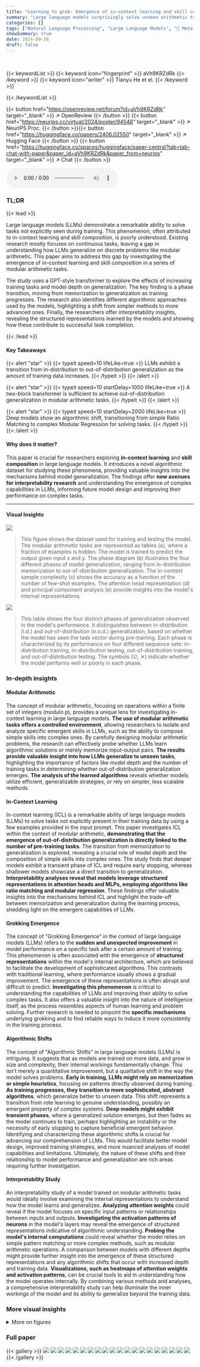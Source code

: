 ```yaml
---
title: "Learning to grok: Emergence of in-context learning and skill composition in modular arithmetic tasks"
summary: "Large language models surprisingly solve unseen arithmetic tasks; this work reveals how they learn to compose simple skills into complex ones through in-context learning, showing a transition from mem..."
categories: []
tags: ["Natural Language Processing", "Large Language Models", "🏢 Meta AI",]
showSummary: true
date: 2024-09-26
draft: false
---
```


<br>

{{< keywordList >}}
{{< keyword icon="fingerprint" >}} aVh9KRZdRk {{< /keyword >}}
{{< keyword icon="writer" >}} Tianyu He et el. {{< /keyword >}}
 
{{< /keywordList >}}

{{< button href="https://openreview.net/forum?id=aVh9KRZdRk" target="_blank" >}}
↗ OpenReview
{{< /button >}}
{{< button href="https://neurips.cc/virtual/2024/poster/94548" target="_blank" >}}
↗ NeurIPS Proc.
{{< /button >}}{{< button href="https://huggingface.co/papers/2406.02550" target="_blank" >}}
↗ Hugging Face
{{< /button >}}
{{< button href="https://huggingface.co/spaces/huggingface/paper-central?tab=tab-chat-with-paper&paper_id=aVh9KRZdRk&paper_from=neurips" target="_blank" >}}
↗ Chat
{{< /button >}}



<audio controls>
    <source src="https://ai-paper-reviewer.com/aVh9KRZdRk/podcast.wav" type="audio/wav">
    Your browser does not support the audio element.
</audio>


### TL;DR


{{< lead >}}

Large language models (LLMs) demonstrate a remarkable ability to solve tasks not explicitly seen during training. This phenomenon, often attributed to in-context learning and skill composition, is poorly understood.  Existing research mostly focuses on continuous tasks, leaving a gap in understanding how LLMs generalize on discrete problems like modular arithmetic.  This paper aims to address this gap by investigating the emergence of in-context learning and skill composition in a series of modular arithmetic tasks.

The study uses a GPT-style transformer to explore the effects of increasing training tasks and model depth on generalization.  The key finding is a phase transition, moving from memorization to generalization as training progresses.  The research also identifies different algorithmic approaches used by the models, highlighting a shift from simpler methods to more advanced ones. Finally, the researchers offer interpretability insights, revealing the structured representations learned by the models and showing how these contribute to successful task completion.

{{< /lead >}}


#### Key Takeaways

{{< alert "star" >}}
{{< typeit speed=10 lifeLike=true >}} LLMs exhibit a transition from in-distribution to out-of-distribution generalization as the amount of training data increases. {{< /typeit >}}
{{< /alert >}}

{{< alert "star" >}}
{{< typeit speed=10 startDelay=1000 lifeLike=true >}} A two-block transformer is sufficient to achieve out-of-distribution generalization in modular arithmetic tasks. {{< /typeit >}}
{{< /alert >}}

{{< alert "star" >}}
{{< typeit speed=10 startDelay=2000 lifeLike=true >}} Deep models show an algorithmic shift, transitioning from simple Ratio Matching to complex Modular Regression for solving tasks. {{< /typeit >}}
{{< /alert >}}

#### Why does it matter?
This paper is crucial for researchers exploring **in-context learning** and **skill composition** in large language models.  It introduces a novel algorithmic dataset for studying these phenomena, providing valuable insights into the mechanisms behind model generalization. The findings offer **new avenues for interpretability research** and understanding the emergence of complex capabilities in LLMs, informing future model design and improving their performance on complex tasks.

------
#### Visual Insights



![](https://ai-paper-reviewer.com/aVh9KRZdRk/figures_1_1.jpg)

> This figure shows the dataset used for training and testing the model. The modular arithmetic tasks are represented as tables (a), where a fraction of examples is hidden. The model is trained to predict the output given input x and y. The phase diagram (b) illustrates the four different phases of model generalization, ranging from in-distribution memorization to out-of-distribution generalization. The in-context sample complexity (c) shows the accuracy as a function of the number of few-shot examples. The attention head representation (d) and principal component analysis (e) provide insights into the model's internal representations.





![](https://ai-paper-reviewer.com/aVh9KRZdRk/tables_3_1.jpg)

> This table shows the four distinct phases of generalization observed in the model's performance.  It distinguishes between in-distribution (i.d.) and out-of-distribution (o.o.d.) generalization, based on whether the model has seen the task vector during pre-training.  Each phase is characterized by its performance on four different sequence sets: in-distribution training, in-distribution testing, out-of-distribution training, and out-of-distribution testing. The symbols (☑, ✕) indicate whether the model performs well or poorly in each phase.





### In-depth insights


#### Modular Arithmetic
The concept of modular arithmetic, focusing on operations within a finite set of integers (modulo p), provides a unique lens for investigating in-context learning in large language models.  **The use of modular arithmetic tasks offers a controlled environment**, allowing researchers to isolate and analyze specific emergent skills in LLMs, such as the ability to compose simple skills into complex ones. By carefully designing modular arithmetic problems, the research can effectively probe whether LLMs learn algorithmic solutions or merely memorize input-output pairs.  **The results provide valuable insight into how LLMs generalize to unseen tasks**, highlighting the importance of factors like model depth and the number of training tasks in determining whether out-of-distribution generalization emerges. **The analysis of the learned algorithms** reveals whether models utilize efficient, generalizable strategies, or rely on simpler, less scalable methods.

#### In-Context Learning
In-context learning (ICL) is a remarkable ability of large language models (LLMs) to solve tasks not explicitly present in their training data by using a few examples provided in the input prompt.  This paper investigates ICL within the context of modular arithmetic, **demonstrating that the emergence of out-of-distribution generalization is directly linked to the number of pre-training tasks**. The transition from memorization to generalization is explored, revealing a crucial role of model depth and the composition of simple skills into complex ones.  The study finds that deeper models exhibit a transient phase of ICL and require early stopping, whereas shallower models showcase a direct transition to generalization.  **Interpretability analyses reveal that models leverage structured representations in attention heads and MLPs, employing algorithms like ratio matching and modular regression**. These findings offer valuable insights into the mechanisms behind ICL and highlight the trade-off between memorization and generalization during the learning process, shedding light on the emergent capabilities of LLMs.

#### Grokking Emergence
The concept of "Grokking Emergence" in the context of large language models (LLMs) refers to the **sudden and unexpected improvement** in model performance on a specific task after a certain amount of training. This phenomenon is often associated with the emergence of **structured representations** within the model's internal architecture, which are believed to facilitate the development of sophisticated algorithms. This contrasts with traditional learning, where performance usually shows a gradual improvement.  The emergence of these representations is often abrupt and difficult to predict.  **Investigating this phenomenon** is critical to understanding the capabilities of LLMs and improving their ability to solve complex tasks.  It also offers a valuable insight into the nature of intelligence itself, as the process resembles aspects of human learning and problem solving.  Further research is needed to pinpoint the **specific mechanisms** underlying grokking and to find reliable ways to induce it more consistently in the training process.

#### Algorithmic Shifts
The concept of "Algorithmic Shifts" in large language models (LLMs) is intriguing.  It suggests that as models are trained on more data, and grow in size and complexity, their internal workings fundamentally change.  This isn't merely a quantitative improvement, but a qualitative shift in the way the model solves problems. **Early in training, LLMs might rely on memorization or simple heuristics**, focusing on patterns directly observed during training.  **As training progresses, they transition to more sophisticated, abstract algorithms**, which generalize better to unseen data. This shift represents a transition from rote learning to genuine understanding, possibly an emergent property of complex systems.  **Deep models might exhibit transient phases**, where a generalized solution emerges, but then fades as the model continues to train, perhaps highlighting an instability or the necessity of early stopping to capture beneficial emergent behavior. Identifying and characterizing these algorithmic shifts is crucial for advancing our comprehension of LLMs. This would facilitate better model design, improved training strategies, and more nuanced analyses of model capabilities and limitations.  Ultimately, the nature of these shifts and their relationship to model performance and generalization are rich areas requiring further investigation.

#### Interpretability Study
An interpretability study of a model trained on modular arithmetic tasks would ideally involve examining the internal representations to understand how the model learns and generalizes.  **Analyzing attention weights** could reveal if the model focuses on specific input patterns or relationships between inputs and outputs.  **Investigating the activation patterns of neurons** in the model's layers may reveal the emergence of structured representations indicative of algorithmic understanding. **Probing the model's internal computations** could reveal whether the model relies on simple pattern matching or more complex methods, such as modular arithmetic operations.  A comparison between models with different depths might provide further insight into the emergence of these structured representations and any algorithmic shifts that occur with increased depth and training data. **Visualizations, such as heatmaps of attention weights and activation patterns**, can be crucial tools to aid in understanding how the model operates internally. By combining various methods and analyses, a comprehensive interpretability study can help illuminate the inner workings of the model and its ability to generalize beyond the training data.


### More visual insights

<details>
<summary>More on figures
</summary>


![](https://ai-paper-reviewer.com/aVh9KRZdRk/figures_3_1.jpg)

> This figure illustrates the methodology for selecting pre-training tasks and designing sequences.  Panel (a) shows a schematic of the rectangular rule used for task selection.  New tasks are chosen by incrementally adjusting one parameter (a or b) while keeping the other constant.  This ensures a systematic exploration of the task space and facilitates the model's learning process. Panel (b) demonstrates the structure of the pre-training sequences.  Each batch contains an equal number of sequences for each task, and the sequences are structured to ensure that the model learns task vectors in a coherent, step-wise fashion.  The consistent sequence structure throughout all batches contributes to effective learning, reducing confusion and noise.


![](https://ai-paper-reviewer.com/aVh9KRZdRk/figures_4_1.jpg)

> This figure shows a phase diagram for a 6-layer transformer model trained on modular arithmetic tasks.  It illustrates the transition between different generalization phases as the number of pre-training tasks and the number of in-context examples vary. The four phases are: in-distribution memorization, in-distribution generalization, out-of-distribution memorization, and out-of-distribution generalization. Notably, the figure shows that out-of-distribution generalization is a transient phenomenon for deeper models, requiring early stopping to achieve optimal performance. The plots also demonstrate the relationship between loss and accuracy, as a function of the number of training steps and the number of in-context shots.


![](https://ai-paper-reviewer.com/aVh9KRZdRk/figures_5_1.jpg)

> This figure shows the phase diagram for a six-layer transformer model trained on modular arithmetic tasks.  It illustrates four distinct phases of generalization behavior as a function of the number of training tasks (ni.d.) and the fraction of training data used (a) at inference time. These phases are: in-distribution memorization, in-distribution generalization, out-of-distribution memorization, and out-of-distribution generalization. The figure also presents training and testing accuracy curves, showing how the out-of-distribution generalization ability of the model improves initially and then degrades with more training steps for a specific number of training tasks (ni.d. = 28). Finally, it shows loss and accuracy curves as a function of the context length (number of shots) used at inference time, further illustrating the trade-off between memorization and generalization in the model's behavior. 


![](https://ai-paper-reviewer.com/aVh9KRZdRk/figures_6_1.jpg)

> This figure compares the performance of depth 4 and 2 models on a modular arithmetic task with varying numbers of in-context examples (k-shot).  Row 1 shows the models' predictions, Row 2 shows the predictions based on the Modular Regression algorithm, and Row 3 highlights the differences. Red points indicate where the model outperforms Ratio Matching, while blue points show where Ratio Matching outperforms the model. The depth 4 model shows better ability to combine in-context examples.


![](https://ai-paper-reviewer.com/aVh9KRZdRk/figures_7_1.jpg)

> This figure demonstrates that models capable of out-of-distribution generalization exhibit more structured attention maps and principal component analysis (PCA) patterns compared to models lacking this ability.  The structure is visualized through a 'circle of circles' pattern, where the outer circle's position is determined by one of the input values. This pattern persists across various task vectors and shot choices.  The less structured patterns in models without out-of-distribution generalization are also shown for comparison.


![](https://ai-paper-reviewer.com/aVh9KRZdRk/figures_8_1.jpg)

> This figure compares the performance of two models (depth 4 and depth 2) on a modular arithmetic task with varying numbers of in-context examples (k-shot).  It shows that the deeper model (d=4) is able to leverage in-context examples to perform Modular Regression effectively, while the shallower model (d=2) primarily uses Ratio Matching, which is less effective.  The figure highlights the difference in algorithmic capabilities between the models due to their differences in capacity. Red and blue points indicate cases where the models deviate from the expected behavior of the respective algorithms.


![](https://ai-paper-reviewer.com/aVh9KRZdRk/figures_9_1.jpg)

> This figure shows the cosine similarity between layer outputs at different token positions for both d=4 and d=2 models.  The d=4 model exhibits kaleidoscopic patterns in the third layer, indicating the generation of all possible y/x ratios for computation, and an algorithmic shift to Modular Regression in the final layer.  The d=2 model shows a similar kaleidoscopic pattern in the first layer but only uses Ratio Matching in the second layer.


![](https://ai-paper-reviewer.com/aVh9KRZdRk/figures_13_1.jpg)

> This figure shows a phase diagram for a 6-layer transformer model trained on modular arithmetic tasks.  The diagram illustrates four distinct phases of model behavior based on the number of pre-training tasks and the fraction of examples used at inference time. These phases are characterized by different levels of in-distribution and out-of-distribution generalization.  The figure also includes plots demonstrating the training accuracy, out-of-distribution test accuracy, loss, and accuracy as functions of the number of training steps and the number of in-context examples, revealing a trade-off between memorization and generalization in certain scenarios.  The diagram shows how the out-of-distribution generalization ability emerges and then disappears as training progresses for a specific number of tasks.


![](https://ai-paper-reviewer.com/aVh9KRZdRk/figures_14_1.jpg)

> This figure shows the phase diagram for a 6-layer transformer model trained on modular arithmetic tasks.  The diagram illustrates the model's performance across four phases: in-distribution memorization, in-distribution generalization, out-of-distribution memorization, and out-of-distribution generalization. It highlights a trade-off between in-distribution and out-of-distribution generalization as the number of training tasks increases, and a transient nature of out-of-distribution generalization ability in deeper models.


![](https://ai-paper-reviewer.com/aVh9KRZdRk/figures_15_1.jpg)

> This figure presents several key aspects of the modular arithmetic task dataset and the model's behavior.  Panel (a) shows the data format, where examples of modular arithmetic functions are presented with some masked values. Panel (b) illustrates a phase diagram for a six-layer transformer model, identifying four phases of generalization and memorization on in-distribution (i.d) and out-of-distribution (o.o.d) tasks. Panel (c) explores in-context sample complexity, showing how accuracy changes with the number of shots. Panels (d) and (e) offer insights into the model's internal representations, visualizing activation patterns in attention heads and the separation of even/odd numbers in the principal component analysis.


![](https://ai-paper-reviewer.com/aVh9KRZdRk/figures_15_2.jpg)

> This figure shows the visualization of attention maps and principal component analysis (PCA) of attention head features for models that generalize out-of-distribution (o.o.d) and those that don't.  The o.o.d. generalizing models exhibit highly structured attention maps and PCA patterns forming 'circles of circles', indicating the emergence of structured representations that are crucial for generalization. In contrast, models lacking o.o.d. generalization show less structured patterns, highlighting the relationship between structured representations and the ability to generalize to unseen tasks.


![](https://ai-paper-reviewer.com/aVh9KRZdRk/figures_16_1.jpg)

> This figure shows the attention maps and principal component analysis (PCA) of attention head outputs for models that generalize out-of-distribution (OOD) and those that do not.  The OOD models exhibit highly structured attention patterns and PCA plots, forming 'circles of circles.' The structure is consistent across different task vectors and shot choices. In contrast, models without OOD generalization show less structured attention maps and PCA plots, demonstrating a correlation between structured representations and OOD generalization ability.


![](https://ai-paper-reviewer.com/aVh9KRZdRk/figures_16_2.jpg)

> This figure shows the analysis of attention heads in models that generalize out-of-distribution (o.o.d.) and those that do not.  The left panels show attention maps which are more structured in the o.o.d. generalizing models. The right panels show less structure.  The bottom panels show principal component analysis (PCA) of the attention features.  The o.o.d. generalizing models show circular patterns, while the non-generalizing models show less structure.  This demonstrates that the structured attention patterns are correlated with the ability to generalize o.o.d.


![](https://ai-paper-reviewer.com/aVh9KRZdRk/figures_17_1.jpg)

> This figure displays the attention patterns of all attention heads in a depth-2 model.  Each subplot shows an attention head's attention weights, visualized as a heatmap. These heatmaps illustrate the connections and dependencies between different tokens in the input sequence, providing insights into how the model processes information within each head. The patterns observed could reveal specific strategies or mechanisms utilized by the model for processing sequential data and achieving its tasks.


![](https://ai-paper-reviewer.com/aVh9KRZdRk/figures_17_2.jpg)

> This figure shows the attention maps and principal component analysis (PCA) of the features from attention heads in models with and without out-of-distribution generalization ability.  The models that generalize well exhibit highly structured attention maps and PCA patterns forming circles, indicating structured representations. In contrast, models without o.o.d. generalization show less structure. The PCA analysis highlights how the representation changes with the input and the task, and how this structure degrades when the model does not generalize well.


![](https://ai-paper-reviewer.com/aVh9KRZdRk/figures_18_1.jpg)

> This figure shows the attention maps and PCA analysis of the attention heads in models that generalize out-of-distribution (o.o.d.) versus those that do not.  The left side shows models exhibiting structured attention maps and PCA patterns forming 'circles of circles.' The structure is consistent across different task vectors and shot choices, indicating a robust, generalized representation. The right side shows models without o.o.d. generalization, exhibiting less structured attention maps and PCA patterns.  The lack of structure suggests a memorization-based approach rather than a generalized algorithm.


![](https://ai-paper-reviewer.com/aVh9KRZdRk/figures_18_2.jpg)

> This figure shows the attention maps and PCA analysis of the attention heads and MLPs for models with and without out-of-distribution generalization ability.  The left panels (a,b) show models with strong o.o.d. generalization, exhibiting highly structured attention maps and PCA patterns forming concentric circles.  These patterns are consistent across different task vectors and shots. The right panels (c,d) display models lacking o.o.d. generalization, showing less structured attention maps and PCA patterns, indicating a relationship between structured representations and the ability to generalize to unseen tasks. This demonstrates that the model's ability to generalize is connected to the structure of its representations.


![](https://ai-paper-reviewer.com/aVh9KRZdRk/figures_18_3.jpg)

> This figure compares the performance of 4-layer and 2-layer transformer models on a modular arithmetic task.  It shows that the 4-layer model is better able to generalize to unseen inputs by combining information from multiple in-context examples (using Modular Regression), while the 2-layer model struggles with this task, relying more heavily on simpler pattern matching (Ratio Matching). The figure uses a grid of inputs to systematically evaluate model performance and highlights the differences in algorithmic strategies employed by the models of different depths.


![](https://ai-paper-reviewer.com/aVh9KRZdRk/figures_19_1.jpg)

> This figure displays cosine similarity matrices for the outputs of different layers in depth-2 and depth-4 models.  The matrices show the cosine similarity between the output vectors for different input pairs (x, y) and (x', y'). The depth-4 model shows a clear transition from Ratio Matching (earlier layers) to Modular Regression (later layers), indicated by the characteristic patterns in the cosine similarity matrices. The depth-2 model shows less structured patterns, suggesting it relies more heavily on Ratio Matching.


![](https://ai-paper-reviewer.com/aVh9KRZdRk/figures_19_2.jpg)

> This figure displays cosine similarity matrices for layer outputs at token positions z and y in both d=2 and d=4 models, illustrating the internal representations and algorithmic shifts.  The d=4 model shows a transition from Ratio Matching to Modular Regression as more in-context examples are provided, reflected in distinctive patterns across layers. The d=2 model exhibits a simpler pattern, mainly showing Ratio Matching.


![](https://ai-paper-reviewer.com/aVh9KRZdRk/figures_19_3.jpg)

> This figure displays cosine similarity matrices for layer outputs at token positions y and z for both d=4 and d=2 models.  The d=4 model shows a distinctive kaleidoscopic pattern in layer 3, indicative of generating all possible y/x ratios for calculations, while transitioning to Modular Regression in the final layer. The d=2 model exhibits a simpler pattern, utilizing Ratio Matching primarily, with layer 2 identifying relevant y/x ratios from given examples.


![](https://ai-paper-reviewer.com/aVh9KRZdRk/figures_20_1.jpg)

> This figure shows cosine similarity matrices for layer outputs at token positions z and y for both d=4 and d=2 models.  The d=4 model exhibits kaleidoscopic patterns in layer 3, suggesting the generation of all possible y/x ratios. In contrast, the d=2 model shows simpler patterns, reflecting the differences in algorithmic complexity between the two models and their transition from Ratio Matching to Modular Regression.


![](https://ai-paper-reviewer.com/aVh9KRZdRk/figures_20_2.jpg)

> This figure shows a phase diagram for a depth-6 transformer model trained on modular arithmetic tasks. The diagram illustrates the transition from in-distribution to out-of-distribution generalization as the number of pre-training tasks increases.  It also shows the effect of training steps and the number of in-context examples on the model's accuracy. The model exhibits a transient phase where out-of-distribution generalization is observed but eventually degrades with prolonged training, particularly noticeable when the number of pre-training tasks is 28. This suggests a trade-off between memorization and generalization in the model's learning dynamics.


![](https://ai-paper-reviewer.com/aVh9KRZdRk/figures_21_1.jpg)

> This figure shows the phase diagram for a 6-layer transformer model trained on modular arithmetic tasks.  The diagram illustrates four distinct phases of generalization: in-distribution memorization, in-distribution generalization, out-of-distribution memorization, and out-of-distribution generalization. The transition between these phases depends on the number of pre-training tasks and the number of in-context examples.  The plots also show the training accuracy and out-of-distribution test accuracy as a function of the training steps and the number of shots, highlighting the transient nature of out-of-distribution generalization for certain model configurations.


![](https://ai-paper-reviewer.com/aVh9KRZdRk/figures_21_2.jpg)

> This figure shows the phase diagram for a six-layer model trained on modular arithmetic tasks. The diagram illustrates four distinct phases depending on the number of training tasks and the fraction of training data used. The phases are: in-distribution memorization, in-distribution generalization, out-of-distribution memorization, and out-of-distribution generalization. The figure also shows the training accuracy and out-of-distribution test accuracy as functions of the number of training steps and the number of in-context examples. Finally, it demonstrates how the out-of-distribution generalization ability of the model first improves and then degrades as training progresses.


![](https://ai-paper-reviewer.com/aVh9KRZdRk/figures_22_1.jpg)

> This figure shows the phase diagram for a 6-layer transformer model trained on modular arithmetic tasks.  The diagrams illustrate the model's performance across four distinct phases as the number of pre-training tasks and the fraction of training data used for few-shot learning vary.  The phases represent different levels of generalization capability, ranging from memorization of training data to out-of-distribution generalization.  Importantly, the figure also highlights a trade-off between in-distribution and out-of-distribution generalization, particularly for a model with 28 pre-training tasks.  Additional plots show the training loss and accuracy as a function of training steps and the number of few-shot examples, emphasizing the transient nature of out-of-distribution generalization in deeper models and the impact of context length.


![](https://ai-paper-reviewer.com/aVh9KRZdRk/figures_23_1.jpg)

> This figure shows the effect of varying task difficulties (controlled by the value of *p*) on the model's ability to generalize out-of-distribution. The x-axis represents the number of pre-training tasks (*ni.d.*), and the y-axis shows both the loss and the accuracy.  Different lines represent different values of *p* (29, 37, 47). The results indicate that as the task difficulty increases (larger *p*), the model requires a greater number of pre-training tasks to achieve out-of-distribution generalization. 


</details>






### Full paper

{{< gallery >}}
<img src="https://ai-paper-reviewer.com/aVh9KRZdRk/1.png" class="grid-w50 md:grid-w33 xl:grid-w25" />
<img src="https://ai-paper-reviewer.com/aVh9KRZdRk/2.png" class="grid-w50 md:grid-w33 xl:grid-w25" />
<img src="https://ai-paper-reviewer.com/aVh9KRZdRk/3.png" class="grid-w50 md:grid-w33 xl:grid-w25" />
<img src="https://ai-paper-reviewer.com/aVh9KRZdRk/4.png" class="grid-w50 md:grid-w33 xl:grid-w25" />
<img src="https://ai-paper-reviewer.com/aVh9KRZdRk/5.png" class="grid-w50 md:grid-w33 xl:grid-w25" />
<img src="https://ai-paper-reviewer.com/aVh9KRZdRk/6.png" class="grid-w50 md:grid-w33 xl:grid-w25" />
<img src="https://ai-paper-reviewer.com/aVh9KRZdRk/7.png" class="grid-w50 md:grid-w33 xl:grid-w25" />
<img src="https://ai-paper-reviewer.com/aVh9KRZdRk/8.png" class="grid-w50 md:grid-w33 xl:grid-w25" />
<img src="https://ai-paper-reviewer.com/aVh9KRZdRk/9.png" class="grid-w50 md:grid-w33 xl:grid-w25" />
<img src="https://ai-paper-reviewer.com/aVh9KRZdRk/10.png" class="grid-w50 md:grid-w33 xl:grid-w25" />
<img src="https://ai-paper-reviewer.com/aVh9KRZdRk/11.png" class="grid-w50 md:grid-w33 xl:grid-w25" />
<img src="https://ai-paper-reviewer.com/aVh9KRZdRk/12.png" class="grid-w50 md:grid-w33 xl:grid-w25" />
<img src="https://ai-paper-reviewer.com/aVh9KRZdRk/13.png" class="grid-w50 md:grid-w33 xl:grid-w25" />
<img src="https://ai-paper-reviewer.com/aVh9KRZdRk/14.png" class="grid-w50 md:grid-w33 xl:grid-w25" />
<img src="https://ai-paper-reviewer.com/aVh9KRZdRk/15.png" class="grid-w50 md:grid-w33 xl:grid-w25" />
<img src="https://ai-paper-reviewer.com/aVh9KRZdRk/16.png" class="grid-w50 md:grid-w33 xl:grid-w25" />
<img src="https://ai-paper-reviewer.com/aVh9KRZdRk/17.png" class="grid-w50 md:grid-w33 xl:grid-w25" />
<img src="https://ai-paper-reviewer.com/aVh9KRZdRk/18.png" class="grid-w50 md:grid-w33 xl:grid-w25" />
<img src="https://ai-paper-reviewer.com/aVh9KRZdRk/19.png" class="grid-w50 md:grid-w33 xl:grid-w25" />
<img src="https://ai-paper-reviewer.com/aVh9KRZdRk/20.png" class="grid-w50 md:grid-w33 xl:grid-w25" />
{{< /gallery >}}